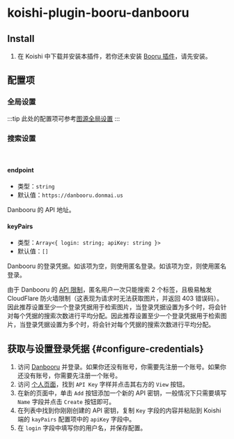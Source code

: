 # koishi-plugin-booru-danbooru

## Install

1. 在 Koishi 中下载并安装本插件，若你还未安装 [Booru 插件](../index.md)，请先安装。

## 配置项

### 全局设置

:::tip
此处的配置项可参考[图源全局设置](../config#图源全局设置)
:::

### 搜索设置

<br>

#### endpoint

- 类型：`string`
- 默认值：`https://danbooru.donmai.us`

Danbooru 的 API 地址。

#### keyPairs

- 类型：`Array<{ login: string; apiKey: string }>`
- 默认值：`[]`

Danbooru 的登录凭据。如该项为空，则使用匿名登录。如该项为空，则使用匿名登录。

由于 Danbooru 的 [API 限制](https://danbooru.donmai.us/wiki_pages/help%3Ausers)，匿名用户一次只能搜索 2 个标签，且极易触发 CloudFlare 防火墙限制（这表现为请求时无法获取图片，并返回 403 错误码）。因此推荐设置至少一个登录凭据用于检索图片，当登录凭据设置为多个时，将会针对每个凭据的搜索次数进行平均分配。因此推荐设置至少一个登录凭据用于检索图片，当登录凭据设置为多个时，将会针对每个凭据的搜索次数进行平均分配。

## 获取与设置登录凭据 {#configure-credentials}

1. 访问 [Danbooru](https://danbooru.donmai.us) 并登录。如果你还没有账号，你需要先注册一个账号。如果你还没有账号，你需要先注册一个账号。
1. 访问 [个人页面](https://danbooru.donmai.us/profile)，找到 `API Key` 字样并点击其右方的 `View` 按钮。
1. 在新的页面中，单击 `Add` 按钮添加一个新的 API 密钥，一般情况下只需要填写 `Name` 字段并点击 `Create` 按钮即可。
1. 在列表中找到你刚刚创建的 API 密钥，复制 `Key` 字段的内容并粘贴到 Koishi 端的 `kayPairs` 配置项中的 `apiKey` 字段中。
1. 在 `login` 字段中填写你的用户名，并保存配置。
